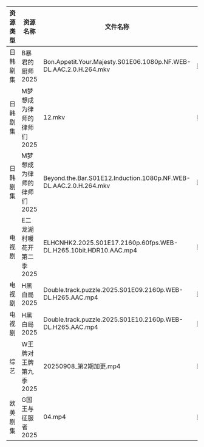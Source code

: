 | 资源类型 | 资源名称            | 文件名称                                                              | 分享链接                                 | 更新时间                |
| ---- | --------------- | ----------------------------------------------------------------- | ------------------------------------ | ------------------- |
| 日韩剧集 | B暴君的厨师2025      | Bon.Appetit.Your.Majesty.S01E06.1080p.NF.WEB-DL.AAC.2.0.H.264.mkv | https://pan.quark.cn/s/7f659879c212  | 2025-09-08 01:14:41 |
| 日韩剧集 | M梦想成为律师的律师们2025 | 12.mkv                                                            | https://pan.quark.cn/s/d4ecaff7fa34  | 2025-09-08 01:19:04 |
| 日韩剧集 | M梦想成为律师的律师们2025 | Beyond.the.Bar.S01E12.Induction.1080p.NF.WEB-DL.AAC.2.0.H.264.mkv | https://pan.quark.cn/s/d4ecaff7fa34  | 2025-09-08 01:19:08 |
| 电视剧  | E二龙湖村暖花开第二季2025 | ELHCNHK2.2025.S01E17.2160p.60fps.WEB-DL.H265.10bit.HDR10.AAC.mp4  | https://pan.quark.cn/s/8fd0747e49e4  | 2025-09-08 16:15:17 |
| 电视剧  | H黑白局2025        | Double.track.puzzle.2025.S01E09.2160p.WEB-DL.H265.AAC.mp4         | https://pan.quark.cn/s/18c72e14cfcd  | 2025-09-08 16:17:26 |
| 电视剧  | H黑白局2025        | Double.track.puzzle.2025.S01E10.2160p.WEB-DL.H265.AAC.mp4         | https://pan.quark.cn/s/18c72e14cfcd  | 2025-09-08 16:17:23 |
| 综艺   | W王牌对王牌第九季2025   | 20250908_第2期加更.mp4                                                | https://www.alipan.com/s/w9CqDPEeGeX | 2025-09-08 16:00:33 |
| 欧美剧集 | G国王与征服者2025     | 04.mp4                                                            | https://pan.quark.cn/s/333badca10ee  | 2025-09-08 16:15:55 |
